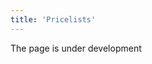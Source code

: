 ```yaml
---
title: 'Pricelists'
---
```

The page is under development

[//]: # (Использование прайс-листов существенно экономит ваше время при осуществлении продаж. С помощью прайс-листов вы можете настроить все возможные цены на все ваши товары.)

[//]: # ()
[//]: # (Список прайс-листов вы найдете в **Продажи - Прайс-листы**.)

[//]: # ()
[//]: # (![]&#40;images/Pricelists_1.png&#41;)

[//]: # (*Рис. 1 Список прайс-листов*)

[//]: # ()
[//]: # (  )
[//]: # ()
[//]: # (Кликните **Добавить**, чтобы создать новый прайс-лист и заполните необходимые поля.)

[//]: # ()
[//]: # (**Тип** - выбери **[тип прайс-листа]&#40;Pricelist_types.md&#41;** из списка настроенных.)

[//]: # ()
[//]: # (**Номер** - укажите вручную или настройте [**нумератор**]&#40;Numerators.md&#41;. Нумератор прайс-листов для продажи назначается на вкладке **Продажи** - **Настройки** - **Тип прайс-листа**)

[//]: # ()
[//]: # (**Действует с \_\_\_ по** - укажите срок действия прайс-листа.)

[//]: # ()
[//]: # (**Вид цен** - здесь указаны виды цен, которые отображаются в прайс-листе в соответствии с типом прайса. При необходимости вы можете их изменить, кликните в поле и выберите необходимые виды цен.)

[//]: # ()
[//]: # (**Примечание** - напечатайте важную информацию, которая поможет вам идентифицировать данный прайс-лист в списке.)

[//]: # ()
[//]: # (Добавлять товары в прайс-лист можно по одному, используя кнопку **Добавить** на вкладке **Номенклатура** &#40;см. рис. 3&#41;. Однако, в прайс-листе редко бывает малое количество товаров, поэтому удобнее использовать вкладку **Подбор**. В правом блоке отображаются товары категории, выбранной в левом блоке. Отметьте в столбце **Вкл**. те товары, которые необходимо добавить в прайс-лист &#40;см. рис. 2&#41;. Если надо отметить все товары в категории, используйте кнопку **Подобрать все**. На вкладке **Подбор** будут отображены действующие цены и надбавки.)

[//]: # ()
[//]: # (Если вам необходимо изменить цены на товары из другого прайс листа, можно использовать кнопку **Копировать**.)

[//]: # ()
[//]: # (![]&#40;images/Pricelists_2.png&#41;)

[//]: # (*Рис. 2 Заполнение нового прайс-листа*)

[//]: # ()
[//]: # (  )
[//]: # ()
[//]: # (На вкладке **Номенклатура** будут отображаться данные в соответствии с настройками [**типа прайс-листа**]&#40;Pricelist_types.md&#41;, автоматически будут рассчитаны виды цен, указанные в шапке прайс-листа, на основании установленных для них надбавок, однако вы можете вручную их скорректировать, при этом надбавки для этого прайс-листа будут пересчитаны.)

[//]: # ()
[//]: # (Для быстрой корректировки цен можно использовать кнопку **Изменить цены**, и выбрать один из трех вариантов: **Установить надбавки из видов цен**, **Установить надбавки из предыдущих прайсов**  или **Установить цены из предыдущих прайсов**.)

[//]: # ()
[//]: # (![]&#40;images/Pricelists_3.png&#41;)

[//]: # (*Рис. 3 Установка цен в прайс-листе*)

[//]: # ()
[//]: # (  )
[//]: # ()
[//]: # (Чтобы цены из прайс-листа стали действующими, т.е. применялись в документах на продажу, прайс нужно **Провести** и статус изменится на ***Проведен***.)

[//]: # ()
[//]: # (![]&#40;images/Pricelists_4.png&#41;)

[//]: # (*Рис. 4 Прайс-лист в статусе Проведен*)

  



  
